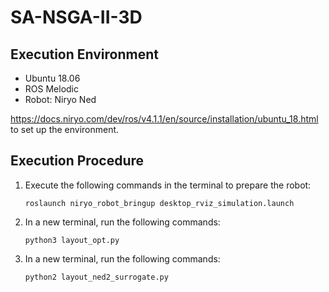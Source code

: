 # SA-NSGA-II-3D

## Execution Environment

- Ubuntu 18.06
- ROS Melodic
- Robot: Niryo Ned

https://docs.niryo.com/dev/ros/v4.1.1/en/source/installation/ubuntu_18.html to set up the environment.

## Execution Procedure

1. Execute the following commands in the terminal to prepare the robot:
   ```
   roslaunch niryo_robot_bringup desktop_rviz_simulation.launch
   ```
1. In a new terminal, run the following commands:
   ```
   python3 layout_opt.py
   ```
1. In a new terminal, run the following commands:
   ```
   python2 layout_ned2_surrogate.py
   ```
